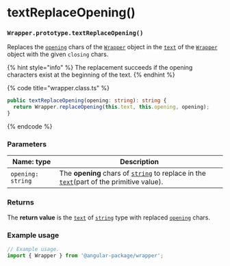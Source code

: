 # textReplaceOpening()

### `Wrapper.prototype.textReplaceOpening()`

Replaces the [`opening`](../../../wrap/instance/accessors/#wrap.prototype.opening) chars of the [`Wrapper`](../../wrapper.md) object in the [`text`](../../../wrap/instance/accessors/#wrap.prototype.text) of the [`Wrapper`](../../wrapper.md) object with the given `closing` chars.

{% hint style="info" %}
The replacement succeeds if the opening characters exist at the beginning of the text.
{% endhint %}

{% code title="wrapper.class.ts" %}
```typescript
public textReplaceOpening(opening: string): string {
  return Wrapper.replaceOpening(this.text, this.opening, opening);
}
```
{% endcode %}

### Parameters

| Name: type        | Description                                                                                                                                                                                                                                   |
| ----------------- | --------------------------------------------------------------------------------------------------------------------------------------------------------------------------------------------------------------------------------------------- |
| `opening: string` | The **opening** chars of [`string`](https://developer.mozilla.org/en-US/docs/Web/JavaScript/Reference/Global\_Objects/String) to replace in the [`text`](../../../wrap/instance/accessors/#wrap.prototype.text)(part of the primitive value). |

### Returns

The **return value** is the [`text`](../../../wrap/instance/accessors/#wrap.prototype.text) of [`string`](https://developer.mozilla.org/en-US/docs/Web/JavaScript/Reference/Global\_Objects/String) type with replaced [`opening`](../../../wrap/instance/accessors/#wrap.prototype.opening) chars.

### Example usage

```typescript
// Example usage.
import { Wrapper } from '@angular-package/wrapper';


```
